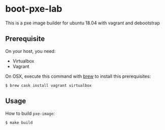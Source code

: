 # boot-pxe-lab

This is a pxe image builder for ubuntu 18.04 with vagrant and debootstrap

## Prerequisite

On your host, you need:

* Virtualbox
* Vagrant

On OSX, execute this command with [brew](https://brew.sh/index_fr.html) to install this prerequisites:

```
$ brew cask install vagrant virtualbox
```

## Usage

How to build `pxe-image`:

```
$ make build
```
